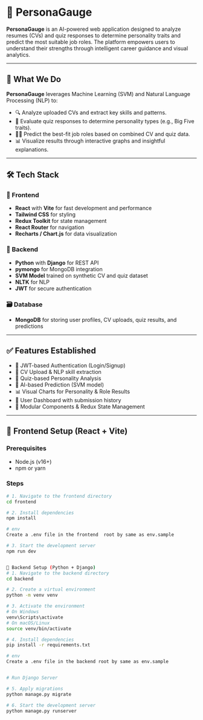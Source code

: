 # 🎯 PersonaGauge

**PersonaGauge** is an AI-powered web application designed to analyze resumes (CVs) and quiz responses to determine personality traits and predict the most suitable job roles. The platform empowers users to understand their strengths through intelligent career guidance and visual analytics.

---

## 📌 What We Do

**PersonaGauge** leverages Machine Learning (SVM) and Natural Language Processing (NLP) to:

- 🔍 Analyze uploaded CVs and extract key skills and patterns.
- 🧠 Evaluate quiz responses to determine personality types (e.g., Big Five traits).
- 🧑‍💻 Predict the best-fit job roles based on combined CV and quiz data.
- 📊 Visualize results through interactive graphs and insightful explanations.

---

## 🛠️ Tech Stack

### 🧩 Frontend

- **React** with **Vite** for fast development and performance
- **Tailwind CSS** for styling
- **Redux Toolkit** for state management
- **React Router** for navigation
- **Recharts / Chart.js** for data visualization

### 🧠 Backend

- **Python** with **Django** for REST API
- **pymongo** for MongoDB integration
- **SVM Model** trained on synthetic CV and quiz dataset
- **NLTK** for NLP
- **JWT** for secure authentication

### 🗃️ Database

- **MongoDB** for storing user profiles, CV uploads, quiz results, and predictions

---

## ✅ Features Established

- 🔐 JWT-based Authentication (Login/Signup)
- 📄 CV Upload & NLP skill extraction
- 📝 Quiz-based Personality Analysis
- 🤖 AI-based Prediction (SVM model)
- 📊 Visual Charts for Personality & Role Results
- 📂 User Dashboard with submission history
- 🔧 Modular Components & Redux State Management

---

## 🧰 Frontend Setup (React + Vite)

### Prerequisites

- Node.js (v16+)
- npm or yarn

### Steps

```bash
# 1. Navigate to the frontend directory
cd frontend

# 2. Install dependencies
npm install

# env
Create a .env file in the frontend  root by same as env.sample

# 3. Start the development server
npm run dev


🧠 Backend Setup (Python + Django)
# 1. Navigate to the backend directory
cd backend

# 2. Create a virtual environment
python -m venv venv

# 3. Activate the environment
# On Windows
venv\Scripts\activate
# On macOS/Linux
source venv/bin/activate

# 4. Install dependencies
pip install -r requirements.txt

# env
Create a .env file in the backend root by same as env.sample


# Run Django Server

# 5. Apply migrations
python manage.py migrate

# 6. Start the development server
python manage.py runserver

